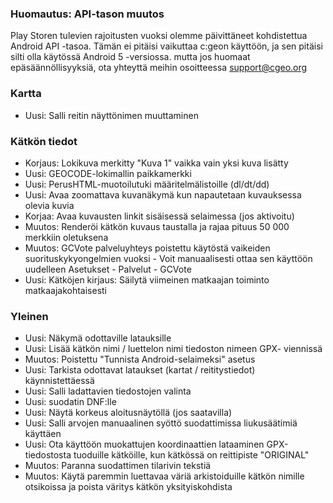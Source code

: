 
### Huomautus: API-tason muutos
Play Storen tulevien rajoitusten vuoksi olemme päivittäneet kohdistettua Android API -tasoa. Tämän ei pitäisi vaikuttaa c:geon käyttöön, ja sen pitäisi silti olla käytössä Android 5 -versiossa. mutta jos huomaat epäsäännöllisyyksiä, ota yhteyttä meihin osoitteessa support@cgeo.org

### Kartta
- Uusi: Salli reitin näyttönimen muuttaminen

### Kätkön tiedot
- Korjaus: Lokikuva merkitty "Kuva 1" vaikka vain yksi kuva lisätty
- Uusi: GEOCODE-lokimallin paikkamerkki
- Uusi: PerusHTML-muotoilutuki määritelmälistoille (dl/dt/dd)
- Uusi: Avaa zoomattava kuvanäkymä kun napautetaan kuvauksessa olevia kuvia
- Korjaa: Avaa kuvausten linkit sisäisessä selaimessa (jos aktivoitu)
- Muutos: Renderöi kätkön kuvaus taustalla ja rajaa pituus 50 000 merkkiin oletuksena
- Muutos: GCVote palveluyhteys poistettu käytöstä vaikeiden suorituskykyongelmien vuoksi - Voit manuaalisesti ottaa sen käyttöön uudelleen Asetukset - Palvelut - GCVote
- Uusi: Kätköjen kirjaus: Säilytä viimeinen matkaajan toiminto matkaajakohtaisesti

### Yleinen
- Uusi: Näkymä odottaville latauksille
- Uusi: Lisää kätkön nimi / luettelon nimi tiedoston nimeen GPX- viennissä
- Muutos: Poistettu "Tunnista Android-selaimeksi" asetus
- Uusi: Tarkista odottavat lataukset (kartat / reititystiedot) käynnistettäessä
- Uusi: Salli ladattavien tiedostojen valinta
- Uusi: suodatin DNF:lle
- Uusi: Näytä korkeus aloitusnäytöllä (jos saatavilla)
- Uusi: Salli arvojen manuaalinen syöttö suodattimissa liukusäätimiä käyttäen
- Uusi: Ota käyttöön muokattujen koordinaattien lataaminen GPX-tiedostosta tuoduille kätköille, kun kätkössä on reittipiste "ORIGINAL"
- Muutos: Paranna suodattimen tilarivin tekstiä
- Muutos: Käytä paremmin luettavaa väriä arkistoiduille kätkön nimille otsikoissa ja poista väritys kätkön yksityiskohdista
